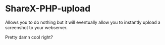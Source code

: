 # ShareX-PHP-upload
Allows you to do nothing but it will eventually allow you to instantly upload a screenshot to your webserver.

Pretty damn cool right?
